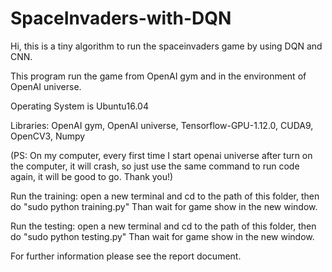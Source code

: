 # SpaceInvaders-with-DQN<br>
Hi, this is a tiny algorithm to run the spaceinvaders game by using DQN and CNN.

This program run the game from OpenAI gym and in the environment of OpenAI universe. 

Operating System is Ubuntu16.04

Libraries: OpenAI gym, OpenAI universe, Tensorflow-GPU-1.12.0, CUDA9, OpenCV3, Numpy



(PS: On my computer, every first time I start openai universe after turn on the computer, it will crash, so just use the same command to run code again, it will be good to go. Thank you!)

Run the training: open a new terminal and cd to the path of this folder, then do "sudo python training.py" Than wait for game show in the new window.

Run the testing: open a new terminal and cd to the path of this folder, then do "sudo python testing.py" Than wait for game show in the new window.

For further information please see the report document.
